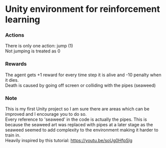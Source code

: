 # Unity environment for reinforcement learning

### Actions
There is only one action: jump (1)<br/>
Not jumping is treated as 0

### Rewards
The agent gets +1 reward for every time step it is alive and -10 penalty when it dies.<br/>
Death is caused by going off screen or colliding with the pipes (seaweed)

### Note
This is my first Unity project so I am sure there are areas which can be improved and I encourage you to do so.<br/>
Every reference to 'seaweed' in the code is actually the pipes. This is because the seaweed art was replaced with pipes at a later stage as the seaweed seemed to add complexity to the environment making it harder to train in.<br/>
Heavily inspired by this tutorial: https://youtu.be/soUg0HfpSlg